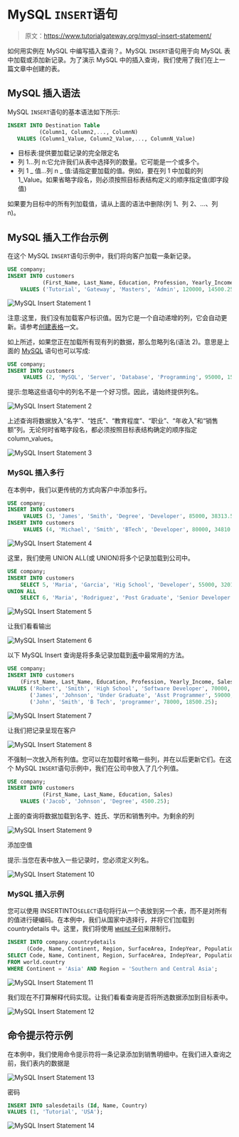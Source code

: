 # MySQL `INSERT`语句

> 原文：<https://www.tutorialgateway.org/mysql-insert-statement/>

如何用实例在 MySQL 中编写插入查询？。MySQL `INSERT`语句用于向 MySQL 表中加载或添加新记录。为了演示 MySQL 中的插入查询，我们使用了我们在上一篇文章中创建的表。

## MySQL 插入语法

MySQL `INSERT`语句的基本语法如下所示:

```sql
INSERT INTO Destination Table 
          (Column1, Column2,..., ColumnN)
   VALUES (Column1_Value, Column2_Value,..., ColumnN_Value)
```

*   目标表:提供要加载记录的完全限定名
*   列 1…列 n:它允许我们从表中选择列的数量。它可能是一个或多个。
*   列 1 _ 值…列 n _ 值:请指定要加载的值。例如，要在列 1 中加载的列 1_Value。如果省略字段名，则必须按照目标表结构定义的顺序指定值(即字段值)

如果要为目标中的所有列加载值，请从上面的语法中删除(列 1、列 2、…、列 n)。

## MySQL 插入工作台示例

在这个 MySQL `INSERT`语句示例中，我们将向客户加载一条新记录。

```sql
USE company;
INSERT INTO customers 
           (First_Name, Last_Name, Education, Profession, Yearly_Income, Sales)
    VALUES ('Tutorial', 'Gateway', 'Masters', 'Admin', 120000, 14500.25);
```

![MySQL Insert Statement 1](img/489d7496e096fd4b3fee4e62e85c5871.png)

注意:这里，我们没有加载客户标识值。因为它是一个自动递增的列，它会自动更新。请参考[创建表格](https://www.tutorialgateway.org/mysql-create-table/)一文。

如上所述，如果您正在加载所有现有列的数据，那么忽略列名(语法 2)。意思是上面的 [MySQL](https://www.tutorialgateway.org/mysql-tutorial/) 语句也可以写成:

```sql
USE company;
INSERT INTO customers 
	 VALUES (2, 'MySQL', 'Server', 'Database', 'Programming', 95000, 1500.52);
```

提示:忽略这些语句中的列名不是一个好习惯。因此，请始终提供列名。

![MySQL Insert Statement 2](img/1c8daa1d1e7feb91813a1555aa27a5be.png)

上述查询将数据放入“名字”、“姓氏”、“教育程度”、“职业”、“年收入”和“销售额”列。无论何时省略字段名，都必须按照目标表结构确定的顺序指定 column_values。

![MySQL Insert Statement 3](img/3313502801ce53d9061b936b339d20f3.png)

### MySQL 插入多行

在本例中，我们以更传统的方式向客户中添加多行。

```sql
USE company;
INSERT INTO customers 
	 VALUES (3, 'James', 'Smith', 'Degree', 'Developer', 85000, 38313.56);
INSERT INTO customers 
	 VALUES (4, 'Michael', 'Smith', 'BTech', 'Developer', 80000, 34810.62);
```

![MySQL Insert Statement 4](img/8455fae921b5c07fe73d49f3866796cc.png)

这里，我们使用 UNION ALL(或 UNION)将多个记录加载到公司中。

```sql
USE company;
INSERT INTO customers 
    SELECT 5, 'Maria', 'Garcia', 'Hig School', 'Developer', 55000, 32013.12
UNION ALL
    SELECT 6, 'Maria', 'Rodriguez', 'Post Graduate', 'Senior Developer', 980000, 30510.62;
```

![MySQL Insert Statement 5](img/faac2de0a36d9f3b927e1362d01a0bdd.png)

让我们看看输出

![MySQL Insert Statement 6](img/56a3ae99129127c773f942764c19a012.png)

以下 MySQL Insert 查询是将多条记录加载到[表](https://www.tutorialgateway.org/mysql-create-table/)中最常用的方法。

```sql
USE company;
INSERT INTO customers 
	(First_Name, Last_Name, Education, Profession, Yearly_Income, Sales)
VALUES ('Robert', 'Smith', 'High School', 'Software Developer', 70000, 34013.12),
       ('James', 'Johnson', 'Under Graduate', 'Asst Programmer', 59000, 20510.62),
       ('John', 'Smith', 'B Tech', 'programmer', 78000, 18500.25);
```

![MySQL Insert Statement 7](img/c2e63ba2eb1f248fcde8b071d9989945.png)

让我们把记录呈现在客户

![MySQL Insert Statement 8](img/7df661bb25b0879a304f4ebcea5387f4.png)

不强制一次放入所有列值。您可以在加载时省略一些列，并在以后更新它们。在这个 MySQL `INSERT`语句示例中，我们在公司中放入了几个列值。

```sql
USE company;
INSERT INTO customers 
           (First_Name, Last_Name, Education, Sales)
    VALUES ('Jacob', 'Johnson', 'Degree', 4500.25);
```

上面的查询将数据加载到名字、姓氏、学历和销售列中。为剩余的列

![MySQL Insert Statement 9](img/4658d3b91ff2c608adb00798008b9470.png)

添加空值

提示:当您在表中放入一些记录时，您必须定义列名。

![MySQL Insert Statement 10](img/23ad881e165ef0e84f25d6abfe53c17d.png)

### MySQL 插入示例

您可以使用 INSERTINTO`SELECT`语句将行从一个表放到另一个表，而不是对所有的值进行硬编码。在本例中，我们从国家中选择行，并将它们加载到 countrydetails 中。这里，我们将使用 [`WHERE`子句](https://www.tutorialgateway.org/mysql-where-clause/)来限制行。

```sql
INSERT INTO company.countrydetails
      (Code, Name, Continent, Region, SurfaceArea, IndepYear, Population, LocalName, Capital)
SELECT Code, Name, Continent, Region, SurfaceArea, IndepYear, Population, LocalName, Capital
FROM world.country
WHERE Continent = 'Asia' AND Region = 'Southern and Central Asia';
```

![MySQL Insert Statement 11](img/4b6a6d67c6591429ae6d3ae3bfb822e9.png)

我们现在不打算解释代码实现。让我们看看查询是否将所选数据添加到目标表中。

![MySQL Insert Statement 12](img/a107a5cd78f5b0b60fadf5ef411ec70b.png)

## 命令提示符示例

在本例中，我们使用命令提示符将一条记录添加到销售明细中。在我们进入查询之前，我们表内的数据是

![MySQL Insert Statement 13](img/89e98bf1ada7fa34f0167d5daac9dab2.png)

密码

```sql
INSERT INTO salesdetails (Id, Name, Country)
VALUES (1, 'Tutorial', 'USA');
```

![MySQL Insert Statement 14](img/5024f815ddae861145d8c8a0026c99a1.png)